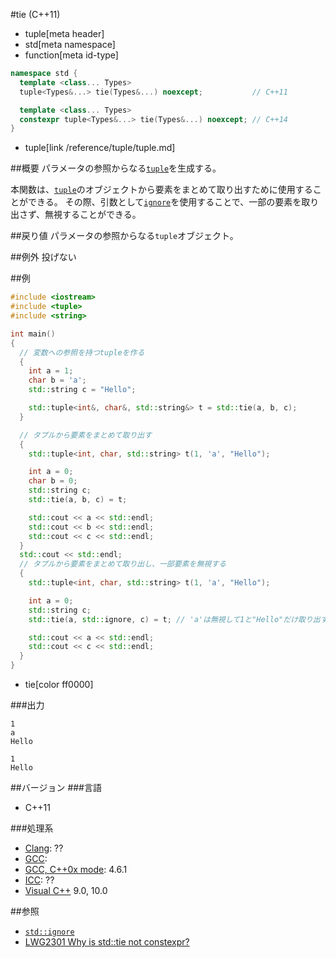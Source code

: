 #tie (C++11)
* tuple[meta header]
* std[meta namespace]
* function[meta id-type]

```cpp
namespace std {
  template <class... Types>
  tuple<Types&...> tie(Types&...) noexcept;           // C++11

  template <class... Types>
  constexpr tuple<Types&...> tie(Types&...) noexcept; // C++14
}
```
* tuple[link /reference/tuple/tuple.md]

##概要
パラメータの参照からなる[`tuple`](../tuple.md)を生成する。 

本関数は、[`tuple`](../tuple.md)のオブジェクトから要素をまとめて取り出すために使用することができる。 
その際、引数として[`ignore`](./ignore.md)を使用することで、一部の要素を取り出さず、無視することができる。


##戻り値
パラメータの参照からなる`tuple`オブジェクト。


##例外
投げない


##例
```cpp
#include <iostream>
#include <tuple>
#include <string>

int main()
{
  // 変数への参照を持つtupleを作る
  {
    int a = 1;
    char b = 'a';
    std::string c = "Hello";

    std::tuple<int&, char&, std::string&> t = std::tie(a, b, c);
  }

  // タプルから要素をまとめて取り出す
  {
    std::tuple<int, char, std::string> t(1, 'a', "Hello");

    int a = 0;
    char b = 0;
    std::string c;
    std::tie(a, b, c) = t;

    std::cout << a << std::endl;
    std::cout << b << std::endl;
    std::cout << c << std::endl;
  }
  std::cout << std::endl;
  // タプルから要素をまとめて取り出し、一部要素を無視する
  {
    std::tuple<int, char, std::string> t(1, 'a', "Hello");

    int a = 0;
    std::string c;
    std::tie(a, std::ignore, c) = t; // 'a'は無視して1と"Hello"だけ取り出す

    std::cout << a << std::endl;
    std::cout << c << std::endl;
  }
}
```
* tie[color ff0000]

###出力
```
1
a
Hello

1
Hello
```

##バージョン
###言語
- C++11

###処理系
- [Clang](/implementation.md#clang): ??
- [GCC](/implementation.md#gcc): 
- [GCC, C++0x mode](/implementation.md#gcc): 4.6.1
- [ICC](/implementation.md#icc): ??
- [Visual C++](/implementation.md#visual_cpp) 9.0, 10.0


##参照
- [`std::ignore`](./ignore.md)
- [LWG2301 Why is std::tie not constexpr?](http://www.open-std.org/jtc1/sc22/wg21/docs/lwg-active.html#2301)

